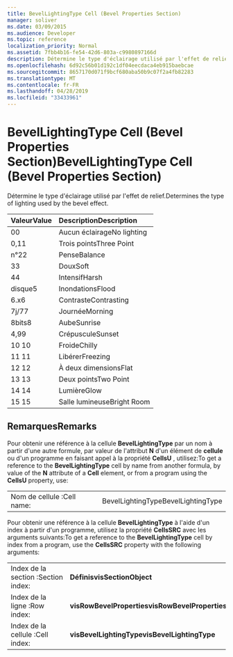 ```yaml
---
title: BevelLightingType Cell (Bevel Properties Section)
manager: soliver
ms.date: 03/09/2015
ms.audience: Developer
ms.topic: reference
localization_priority: Normal
ms.assetid: 7fbb4b16-fe54-42d6-803a-c9980897166d
description: Détermine le type d'éclairage utilisé par l'effet de relief.
ms.openlocfilehash: 6d92c56b01d192c1df04eecdaca4eb915baebcae
ms.sourcegitcommit: 8657170d071f9bcf680aba50b9c07f2a4fb82283
ms.translationtype: MT
ms.contentlocale: fr-FR
ms.lasthandoff: 04/28/2019
ms.locfileid: "33433961"
---
```

# <a name="bevellightingtype-cell-bevel-properties-section"></a><span data-ttu-id="24388-103">BevelLightingType Cell (Bevel Properties Section)</span><span class="sxs-lookup"><span data-stu-id="24388-103">BevelLightingType Cell (Bevel Properties Section)</span></span>

<span data-ttu-id="24388-104">Détermine le type d'éclairage utilisé par l'effet de relief.</span><span class="sxs-lookup"><span data-stu-id="24388-104">Determines the type of lighting used by the bevel effect.</span></span>
  
|<span data-ttu-id="24388-105">**Valeur**</span><span class="sxs-lookup"><span data-stu-id="24388-105">**Value**</span></span>|<span data-ttu-id="24388-106">**Description**</span><span class="sxs-lookup"><span data-stu-id="24388-106">**Description**</span></span>|
|:-----|:-----|
|<span data-ttu-id="24388-107">0</span><span class="sxs-lookup"><span data-stu-id="24388-107">0</span></span>  <br/> |<span data-ttu-id="24388-108">Aucun éclairage</span><span class="sxs-lookup"><span data-stu-id="24388-108">No lighting</span></span>  <br/> |
|<span data-ttu-id="24388-109">0,1</span><span class="sxs-lookup"><span data-stu-id="24388-109">1</span></span>  <br/> |<span data-ttu-id="24388-110">Trois points</span><span class="sxs-lookup"><span data-stu-id="24388-110">Three Point</span></span>  <br/> |
|<span data-ttu-id="24388-111">n°2</span><span class="sxs-lookup"><span data-stu-id="24388-111">2</span></span>  <br/> |<span data-ttu-id="24388-112">Pense</span><span class="sxs-lookup"><span data-stu-id="24388-112">Balance</span></span>  <br/> |
|<span data-ttu-id="24388-113">3</span><span class="sxs-lookup"><span data-stu-id="24388-113">3</span></span>  <br/> |<span data-ttu-id="24388-114">Doux</span><span class="sxs-lookup"><span data-stu-id="24388-114">Soft</span></span>  <br/> |
|<span data-ttu-id="24388-115">4</span><span class="sxs-lookup"><span data-stu-id="24388-115">4</span></span>  <br/> |<span data-ttu-id="24388-116">Intensif</span><span class="sxs-lookup"><span data-stu-id="24388-116">Harsh</span></span>  <br/> |
|<span data-ttu-id="24388-117">disque</span><span class="sxs-lookup"><span data-stu-id="24388-117">5</span></span>  <br/> |<span data-ttu-id="24388-118">Inondations</span><span class="sxs-lookup"><span data-stu-id="24388-118">Flood</span></span>  <br/> |
|<span data-ttu-id="24388-119">6.x</span><span class="sxs-lookup"><span data-stu-id="24388-119">6</span></span>  <br/> |<span data-ttu-id="24388-120">Contraste</span><span class="sxs-lookup"><span data-stu-id="24388-120">Contrasting</span></span>  <br/> |
|<span data-ttu-id="24388-121">7j/7</span><span class="sxs-lookup"><span data-stu-id="24388-121">7</span></span>  <br/> |<span data-ttu-id="24388-122">Journée</span><span class="sxs-lookup"><span data-stu-id="24388-122">Morning</span></span>  <br/> |
|<span data-ttu-id="24388-123">8bits</span><span class="sxs-lookup"><span data-stu-id="24388-123">8</span></span>  <br/> |<span data-ttu-id="24388-124">Aube</span><span class="sxs-lookup"><span data-stu-id="24388-124">Sunrise</span></span>  <br/> |
|<span data-ttu-id="24388-125">4,9</span><span class="sxs-lookup"><span data-stu-id="24388-125">9</span></span>  <br/> |<span data-ttu-id="24388-126">Crépuscule</span><span class="sxs-lookup"><span data-stu-id="24388-126">Sunset</span></span>  <br/> |
|<span data-ttu-id="24388-127">10 </span><span class="sxs-lookup"><span data-stu-id="24388-127">10</span></span>  <br/> |<span data-ttu-id="24388-128">Froide</span><span class="sxs-lookup"><span data-stu-id="24388-128">Chilly</span></span>  <br/> |
|<span data-ttu-id="24388-129">11 </span><span class="sxs-lookup"><span data-stu-id="24388-129">11</span></span>  <br/> |<span data-ttu-id="24388-130">Libérer</span><span class="sxs-lookup"><span data-stu-id="24388-130">Freezing</span></span>  <br/> |
|<span data-ttu-id="24388-131">12 </span><span class="sxs-lookup"><span data-stu-id="24388-131">12</span></span>  <br/> |<span data-ttu-id="24388-132">À deux dimensions</span><span class="sxs-lookup"><span data-stu-id="24388-132">Flat</span></span>  <br/> |
|<span data-ttu-id="24388-133">13 </span><span class="sxs-lookup"><span data-stu-id="24388-133">13</span></span>  <br/> |<span data-ttu-id="24388-134">Deux points</span><span class="sxs-lookup"><span data-stu-id="24388-134">Two Point</span></span>  <br/> |
|<span data-ttu-id="24388-135">14 </span><span class="sxs-lookup"><span data-stu-id="24388-135">14</span></span>  <br/> |<span data-ttu-id="24388-136">Lumière</span><span class="sxs-lookup"><span data-stu-id="24388-136">Glow</span></span>  <br/> |
|<span data-ttu-id="24388-137">15 </span><span class="sxs-lookup"><span data-stu-id="24388-137">15</span></span>  <br/> |<span data-ttu-id="24388-138">Salle lumineuse</span><span class="sxs-lookup"><span data-stu-id="24388-138">Bright Room</span></span>  <br/> |
   
## <a name="remarks"></a><span data-ttu-id="24388-139">Remarques</span><span class="sxs-lookup"><span data-stu-id="24388-139">Remarks</span></span>

<span data-ttu-id="24388-140">Pour obtenir une référence à la cellule **BevelLightingType** par un nom à partir d'une autre formule, par valeur de l'attribut **N** d'un élément de **cellule** ou d'un programme en faisant appel à la propriété **CellsU** , utilisez:</span><span class="sxs-lookup"><span data-stu-id="24388-140">To get a reference to the **BevelLightingType** cell by name from another formula, by value of the **N** attribute of a **Cell** element, or from a program using the **CellsU** property, use:</span></span> 
  
|||
|:-----|:-----|
|<span data-ttu-id="24388-141">Nom de cellule :</span><span class="sxs-lookup"><span data-stu-id="24388-141">Cell name:</span></span>  <br/> |<span data-ttu-id="24388-142">BevelLightingType</span><span class="sxs-lookup"><span data-stu-id="24388-142">BevelLightingType</span></span>  <br/> |
   
<span data-ttu-id="24388-143">Pour obtenir une référence à la cellule **BevelLightingType** à l'aide d'un index à partir d'un programme, utilisez la propriété **CellsSRC** avec les arguments suivants:</span><span class="sxs-lookup"><span data-stu-id="24388-143">To get a reference to the **BevelLightingType** cell by index from a program, use the **CellsSRC** property with the following arguments:</span></span> 
  
|||
|:-----|:-----|
|<span data-ttu-id="24388-144">Index de la section :</span><span class="sxs-lookup"><span data-stu-id="24388-144">Section index:</span></span>  <br/> |<span data-ttu-id="24388-145">**Définis**</span><span class="sxs-lookup"><span data-stu-id="24388-145">**visSectionObject**</span></span> <br/> |
|<span data-ttu-id="24388-146">Index de la ligne :</span><span class="sxs-lookup"><span data-stu-id="24388-146">Row index:</span></span>  <br/> |<span data-ttu-id="24388-147">**visRowBevelProperties**</span><span class="sxs-lookup"><span data-stu-id="24388-147">**visRowBevelProperties**</span></span> <br/> |
|<span data-ttu-id="24388-148">Index de la cellule :</span><span class="sxs-lookup"><span data-stu-id="24388-148">Cell index:</span></span>  <br/> |<span data-ttu-id="24388-149">**visBevelLightingType**</span><span class="sxs-lookup"><span data-stu-id="24388-149">**visBevelLightingType**</span></span> <br/> |
   

